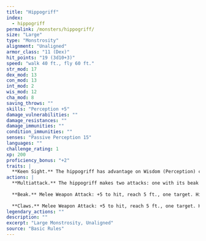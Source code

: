 ```yaml
---
title: "Hippogriff"
index:
  - hippogriff
permalink: /monsters/hippogriff/
size: "Large"
type: "Monstrosity"
alignment: "Unaligned"
armor_class: "11 (Dex)"
hit_points: "19 (3d10+3)"
speed: "walk 40 ft., fly 60 ft."
str_mod: 17
dex_mod: 13
con_mod: 13
int_mod: 2
wis_mod: 12
cha_mod: 8
saving_throws: ""
skills: "Perception +5"
damage_vulnerabilities: ""
damage_resistances: ""
damage_immunities: ""
condition_immunities: ""
senses: "Passive Perception 15"
languages: ""
challenge_rating: 1
xp: 200
proficiency_bonus: "+2"
traits: |
  **Keen Sight.** The hippogriff has advantage on Wisdom (Perception) checks that rely on sight.
actions: |
  **Multiattack.** The hippogriff makes two attacks: one with its beak and one with its claws.
  
  **Beak.** Melee Weapon Attack: +5 to hit, reach 5 ft., one target. Hit: 8 (1d10 + 3) piercing damage.
  
  **Claws.** Melee Weapon Attack: +5 to hit, reach 5 ft., one target. Hit: 10 (2d6 + 3) slashing damage.  
legendary_actions: ""
description: ""
excerpt: "Large Monstrosity, Unaligned"
source: "Basic Rules"
---
```

